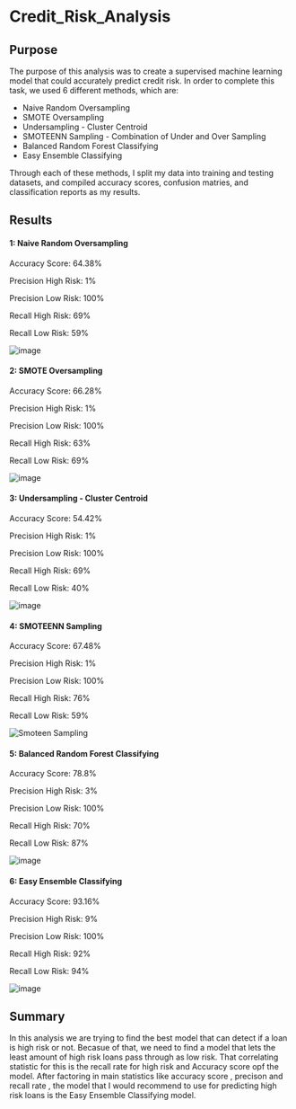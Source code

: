 # Credit_Risk_Analysis
## Purpose
The purpose of this analysis was to create a supervised machine learning model that could accurately predict credit risk. In order to complete this task, we used 6 different methods, which are:

* Naive Random Oversampling
* SMOTE Oversampling
* Undersampling - Cluster Centroid 
* SMOTEENN Sampling - Combination of Under and Over Sampling
* Balanced Random Forest Classifying
* Easy Ensemble Classifying

Through each of these methods, I split my data into training and testing datasets, and compiled accuracy scores, confusion matries, and classification reports as my results.

## Results

#### 1: Naive Random Oversampling
Accuracy Score: 64.38% 

Precision High Risk: 1% 

Precision Low Risk: 100% 

Recall High Risk: 69% 

Recall Low Risk: 59%  

![image](https://user-images.githubusercontent.com/93050682/158742842-e97264fb-e133-49e9-be96-7bb00378908b.png)

#### 2: SMOTE Oversampling
Accuracy Score: 66.28%

Precision High Risk: 1%

Precision Low Risk: 100%

Recall High Risk: 63%

Recall Low Risk: 69%

![image](https://user-images.githubusercontent.com/93050682/158743000-df9c3c02-9fbf-4e70-b5b5-96c9b3b7a812.png)

#### 3: Undersampling - Cluster Centroid 
Accuracy Score: 54.42%

Precision High Risk: 1%

Precision Low Risk: 100%

Recall High Risk: 69%

Recall Low Risk: 40%

![image](https://user-images.githubusercontent.com/93050682/158743198-9a6050a2-7026-4d64-ad72-4d56310b8df7.png)

#### 4: SMOTEENN Sampling
Accuracy Score: 67.48%

Precision High Risk: 1%

Precision Low Risk: 100%

Recall High Risk: 76%

Recall Low Risk: 59%

![Smoteen Sampling](https://user-images.githubusercontent.com/93050682/158743507-add319fd-3d32-4036-940a-4102c6d0115b.PNG)

#### 5: Balanced Random Forest Classifying
Accuracy Score: 78.8%

Precision High Risk: 3%

Precision Low Risk: 100%

Recall High Risk: 70%

Recall Low Risk: 87%

![image](https://user-images.githubusercontent.com/93050682/158743989-32a66645-2d5e-4496-a774-3f61f9cc2eeb.png)

#### 6: Easy Ensemble Classifying
Accuracy Score: 93.16%

Precision High Risk: 9%

Precision Low Risk: 100%

Recall High Risk: 92%

Recall Low Risk: 94%

![image](https://user-images.githubusercontent.com/93050682/158744192-ab3cad9a-f74a-43ec-82dd-42f984a7fd38.png)

## Summary

In this analysis we are trying to find the best model that can detect if a loan is high risk or not. Becasue of that, we need to find a model that lets the least amount of high risk loans pass through as low risk. That correlating statistic for this is the recall rate for high risk and Accuracy score opf the model.
After factoring in main statistics like accuracy score , precison and recall rate , the model that I would recommend to use for predicting high risk loans is the Easy Ensemble Classifying model.


